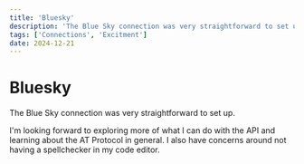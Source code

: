 ```yaml
---
title: 'Bluesky'
description: 'The Blue Sky connection was very straightforward to set up.'
tags: ['Connections', 'Excitment']
date: 2024-12-21
---
```


# Bluesky

The Blue Sky connection was very straightforward to set up.

<!--more-->

I'm looking forward to exploring more of what I can do with the API and learning about the AT Protocol in general.
I also have concerns around not having a spellchecker in my code editor.
